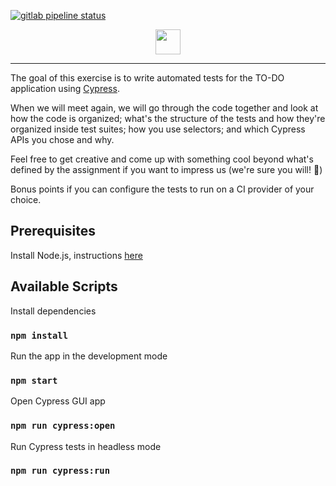 [![gitlab pipeline status](https://gitlab.com/jozefsumaj/cy-todo-productboard/badges/run-in-docker-compose/pipeline.svg)](https://gitlab.com/jozefsumaj/cy-todo-productboard/-/jobs)

<p align="center">
<img height="40" src="https://www.productboard.com/wp-content/themes/productboard_rebrand/public/img/productboard-logo.svg">
</p>

---

The goal of this exercise is to write automated tests for the TO-DO application using [Cypress](https://docs.cypress.io).

When we will meet again, we will go through the code together and look at how the code is organized; what's the structure of the tests and how they're organized inside test suites; how you use selectors; and which Cypress APIs you chose and why. 

Feel free to get creative and come up with something cool beyond what's defined by the assignment if you want to impress us (we're sure you will! 🚀)

Bonus points if you can configure the tests to run on a CI provider of your choice.

## Prerequisites

Install Node.js, instructions [here](https://nodejs.org/en/download/)

## Available Scripts

Install dependencies 
### `npm install`

Run the app in the development mode
### `npm start`

Open Cypress GUI app
### `npm run cypress:open`

Run Cypress tests in headless mode
### `npm run cypress:run`

